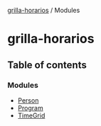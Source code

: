 [grilla-horarios](README.md) / Modules

# grilla-horarios

## Table of contents

### Modules

- [Person](modules/Person.md)
- [Program](modules/Program.md)
- [TimeGrid](modules/TimeGrid.md)

